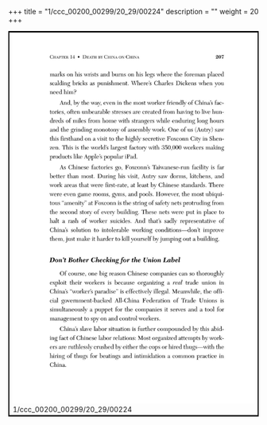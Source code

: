 +++
title = "1/ccc_00200_00299/20_29/00224"
description = ""
weight = 20
+++

<table style="border:2px solid black;max-width:800px;max-height:800px;" 
><tr><td>
<img class="center-fit-jpg"
src="/jpg_/out_jpg_dbc_224.jpg">
1/ccc_00200_00299/20_29/00224
</img></td></tr></table>
